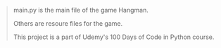 > main.py is the main file of the game Hangman.
> 
> Others are resoure files for the game.
> 
> This project is a part of Udemy's 100 Days of Code in Python course.
